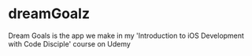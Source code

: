 # dreamGoalz
Dream Goals is the app we make in my 'Introduction to iOS Development with Code Disciple' course on Udemy
